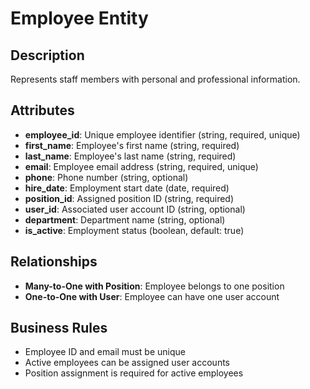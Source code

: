 # Employee Entity

## Description
Represents staff members with personal and professional information.

## Attributes
- **employee_id**: Unique employee identifier (string, required, unique)
- **first_name**: Employee's first name (string, required)
- **last_name**: Employee's last name (string, required)
- **email**: Employee email address (string, required, unique)
- **phone**: Phone number (string, optional)
- **hire_date**: Employment start date (date, required)
- **position_id**: Assigned position ID (string, required)
- **user_id**: Associated user account ID (string, optional)
- **department**: Department name (string, optional)
- **is_active**: Employment status (boolean, default: true)

## Relationships
- **Many-to-One with Position**: Employee belongs to one position
- **One-to-One with User**: Employee can have one user account

## Business Rules
- Employee ID and email must be unique
- Active employees can be assigned user accounts
- Position assignment is required for active employees
